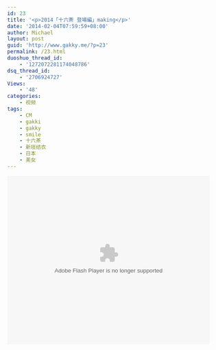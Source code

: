 ```yaml
---
id: 23
title: '<p>2014「十六茶 登場編」making</p>'
date: '2014-02-04T07:59:59+08:00'
author: Michael
layout: post
guid: 'http://www.gakky.me/?p=23'
permalink: /23.html
duoshuo_thread_id:
    - '1272072281174048786'
dsq_thread_id:
    - '2706924727'
Views:
    - '48'
categories:
    - 视频
tags:
    - CM
    - gakki
    - gakky
    - smile
    - 十六茶
    - 新垣结衣
    - 日本
    - 美女
---
```


<object height="394" width="473"><param name="allowscriptaccess" value="sameDomain"></param><param name="wmode" value="transparent"></param><param name="movie" value="http://www.tudou.com/v/186358084/v.swf"></param><param name="allowfullscreen" value="true"></param><embed allowfullscreen="true" allowscriptaccess="sameDomain" height="394" src="http://www.tudou.com/v/186358084/v.swf" type="application/x-shockwave-flash" width="473" wmode="transparent"></embed></object>